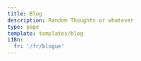 ```yaml
---
title: Blog
description: Random Thoughts or whatever
type: page
template: templates/blog
i18n:
  fr: '/fr/blogue'
---
```

